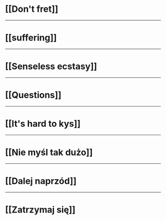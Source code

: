 # [[Don't fret]]

---
# [[suffering]]

---
# [[Senseless ecstasy]]

---
# [[Questions]]

---
# [[It's hard to kys]]

---
# [[Nie myśl tak dużo]]

---
# [[Dalej naprzód]]

---
# [[Zatrzymaj się]]